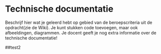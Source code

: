 # Technische documentatie

Beschrijf hier wat je geleerd hebt op gebied van de beroepscriteria uit de opdracht(zie de Wiki). Je kunt stukken code toevoegen, maar ook afbeeldingen, diagrammen. Je docent geeft je nog extra informatie over de technische documentatie!

##test2
